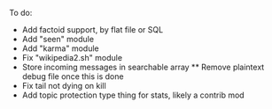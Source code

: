 To do:
* Add factoid support, by flat file or SQL
* Add "seen" module
* Add "karma" module
* Fix "wikipedia2.sh" module
* Store incoming messages in searchable array
** Remove plaintext debug file once this is done
* Fix tail not dying on kill
* Add topic protection type thing for stats, likely a contrib mod
